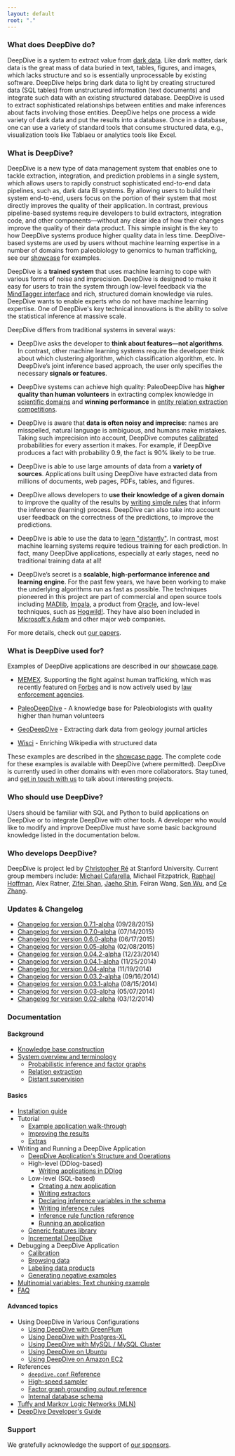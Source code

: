 ```yaml
---
layout: default
root: "."
---
```


### What does DeepDive do?

DeepDive is a system to extract value from [dark data](http://www.gartner.com/it-glossary/dark-data). Like dark
matter, dark data is the great mass of data buried in text, tables,
figures, and images, which lacks structure and so is essentially
unprocessable by existing software. DeepDive helps bring dark data to
light by creating structured data (SQL tables) from unstructured
information (text documents) and integrate such data with an existing
structured database. DeepDive is used to extract sophisticated
relationships between entities and make inferences about facts
involving those entities. DeepDive helps one process a wide variety of
dark data and put the results into a database. Once in a database, one
can use a variety of standard tools that consume structured data,
e.g., visualization tools like Tablaeu or analytics tools like Excel.

### What is DeepDive?

DeepDive is a new type of data management system that enables one to
tackle extraction, integration, and prediction problems in a single
system, which allows users to rapidly construct sophisticated
end-to-end data pipelines, such as, dark data BI systems. By
allowing users to build their system end-to-end, users focus on the
portion of their system that most directly improves the quality of
their application. In contrast, previous pipeline-based systems
require developers to build extractors, integration code, and other
components&mdash;without any clear idea of how their changes improve
the quality of their data product. This simple insight is the key to
how DeepDive systems produce higher quality data in less
time. DeepDive-based systems are used by users without machine
learning expertise in a number of domains from paleobiology to
genomics to human trafficking, see our
[showcase](showcase/apps) for examples.

DeepDive is a **trained system** that uses machine learning to cope
with various forms of noise and imprecision. DeepDive is designed to
make it easy for users to train the system through low-level feedback
via the [MindTagger interface](labeling) and rich,
structured domain knowledge via rules. DeepDive wants to enable
experts who do not have machine learning expertise. One of DeepDive's
key technical innovations is the ability to solve the statistical
inference at massive scale.

DeepDive differs from traditional systems in several ways:

- DeepDive asks the developer to **think about features—not algorithms**.
  In contrast, other machine learning systems require the developer
  think about which clustering algorithm, which classification algorithm, etc.
  In DeepDive’s joint inference based approach, the user only specifies
  the necessary **signals or features**.
- DeepDive systems can achieve high quality: PaleoDeepDive has **higher quality than human volunteers** in extracting complex knowledge in
  [scientific domains](http://www.plosone.org/article/info:doi/10.1371/journal.pone.0113523) and  **winning performance** in
  [entity relation extraction competitions](http://i.stanford.edu/hazy/papers/2014kbp-systemdescription.pdf).

- DeepDive is aware that **data is often noisy and imprecise**: names
  are misspelled, natural language is ambiguous, and humans make
  mistakes. Taking such imprecision into account, DeepDive computes
  [calibrated](calibration) probabilities for every
  assertion it makes. For example, if DeepDive produces a fact with
  probability 0.9, the fact is 90% likely to be true.

- DeepDive is
  able to use large amounts of data from a **variety of sources**.
  Applications built using DeepDive have extracted data from millions
  of documents, web pages, PDFs, tables, and figures.

- DeepDive
  allows developers to **use their knowledge of a given domain** to
  improve the quality of the results by [writing simple
  rules](inference_rules) that inform the inference
  (learning) process.  DeepDive can also take into account user
  feedback on the correctness of the predictions, to improve the
  predictions.

- DeepDive is able to use the data to [learn
  "distantly"](distant_supervision). In contrast,
  most machine learning systems require tedious training for each
  prediction. In fact, many DeepDive applications, especially at early
  stages, need no traditional training data at all!

- DeepDive’s
  secret is a **scalable, high-performance inference and learning
  engine**. For the past few years, we have been working to make the
  underlying algorithms run as fast as possible. The techniques
  pioneered in this project are part of commercial and open source
  tools including [MADlib](http://madlib.net/),
  [Impala](http://www.cloudera.com/content/cloudera/en/products-and-services/cdh/impala.html),
  a product from
  [Oracle](https://blogs.oracle.com/R/entry/low_rank_matrix_factorization_in),
  and low-level techniques, such as
  [Hogwild!](http://i.stanford.edu/hazy/papers/hogwild-nips.pdf). They
  have also been included in [Microsoft's
  Adam](http://www.wired.com/2014/07/microsoft-adam/) and other major
  web companies.

For more details, check out [our papers](papers).


### What is DeepDive used for?

Examples of DeepDive applications are described in our [showcase page](showcase/apps).

- [MEMEX](showcase/apps#memex). Supporting the fight against human trafficking, which was recently featured on [Forbes](http://www.forbes.com/sites/thomasbrewster/2015/04/17/darpa-nasa-and-partners-show-off-memex/) and is now actively used by [law enforcement agencies](http://humantraffickingcenter.org/posts-by-htc-associates/memex-helps-find-human-trafficking-cases-online/).

- [PaleoDeepDive](https://www.youtube.com/watch?v=Cj2-dQ2nwoY) - A knowledge base for Paleobiologists with quality higher than human volunteers

- [GeoDeepDive](https://www.youtube.com/watch?v=X8uhs28O3eA) - Extracting dark data from geology journal articles

- [Wisci](https://www.youtube.com/watch?v=Q1IpE9_pBu4) - Enriching Wikipedia with structured data

These examples are described in the [showcase
page](showcase/apps).  The complete code for these examples
is available with DeepDive (where permitted). DeepDive is currently
used in other domains with even more collaborators. Stay tuned, and
[get in touch with us](mailto:contact.hazy@gmail.com) to talk about
interesting projects.

### Who should use DeepDive?

Users should be familiar with SQL and Python to build applications on
DeepDive or to integrate DeepDive with other tools. A developer who
would like to modify and improve DeepDive must have some basic
background knowledge listed in the documentation below.

### Who develops DeepDive?

DeepDive is project led by [Christopher Ré](http://cs.stanford.edu/people/chrismre/)
at Stanford University. Current group members include:
[Michael Cafarella](http://web.eecs.umich.edu/~michjc/),
Michael Fitzpatrick,
[Raphael Hoffman](http://raphaelhoffmann.com/),
Alex Ratner,
[Zifei Shan](http://www.zifeishan.org/),
[Jaeho Shin](http://cs.stanford.edu/~netj/),
Feiran Wang,
[Sen Wu](http://stanford.edu/~senwu/),
and
[Ce Zhang](http://pages.cs.wisc.edu/~czhang/).

### Updates &amp; Changelog

- [Changelog for version 0.7.1-alpha](changelog/0.7.1-alpha) (09/28/2015)
- [Changelog for version 0.7.0-alpha](changelog/0.7.0-alpha) (07/14/2015)
- [Changelog for version 0.6.0-alpha](changelog/0.6.0-alpha) (06/17/2015)
- [Changelog for version 0.05-alpha](changelog/0.05.01-alpha) (02/08/2015)
- [Changelog for version 0.04.2-alpha](changelog/0.04.2-alpha) (12/23/2014)
- [Changelog for version 0.04.1-alpha](changelog/0.04.1-alpha) (11/25/2014)
- [Changelog for version 0.04-alpha](changelog/0.04-alpha) (11/19/2014)
- [Changelog for version 0.03.2-alpha](changelog/0.03.2-alpha) (09/16/2014)
- [Changelog for version 0.03.1-alpha](changelog/0.03.1-alpha) (08/15/2014)
- [Changelog for version 0.03-alpha](changelog/0.03-alpha) (05/07/2014)
- [Changelog for version 0.02-alpha](changelog/0.02-alpha) (03/12/2014)

### <a name="documentation" href="#"></a> Documentation

#### Background

- [Knowledge base construction](kbc)
- [System overview and terminology](overview)
    - [Probabilistic inference and factor graphs](inference)
    - [Relation extraction](relation_extraction)
    - [Distant supervision](distant_supervision)

#### Basics

- [Installation guide](installation)
- Tutorial
    - [Example application walk-through](walkthrough)
    - [Improving the results](walkthrough-improve)
    - [Extras](walkthrough-extras)
- Writing and Running a DeepDive Application
    - [DeepDive Application's Structure and Operations](deepdiveapp)
    - High-level (DDlog-based)
        - [Writing applications in DDlog](ddlog)
    - Low-level (SQL-based)
        - [Creating a new application](writing)
        - [Writing extractors](extractors)
        - [Declaring inference variables in the schema](schema)
        - [Writing inference rules](inference_rules)
        - [Inference rule function reference](inference_rule_functions)
        - [Running an application](running)
    - [Generic features library](gen_feats)
    - [Incremental DeepDive](incremental)
- Debugging a DeepDive Application
    - [Calibration](calibration)
    - [Browsing data](browsing)
    - [Labeling data products](labeling)
    - [Generating negative examples](generating_negative_examples)
- [Multinomial variables: Text chunking example](chunking)
- [FAQ](faq)


#### Advanced topics

- Using DeepDive in Various Configurations
    - [Using DeepDive with GreenPlum](greenplum)
    - [Using DeepDive with Postgres-XL](pgxl)
    - [Using DeepDive with MySQL / MySQL Cluster](mysql)
    - [Using DeepDive on Ubuntu](ubuntu)
    - [Using DeepDive on Amazon EC2](ec2)
- References
    - [`deepdive.conf` Reference](configuration)
    - [High-speed sampler](sampler)
    - [Factor graph grounding output reference](factor_graph_schema)
    - [Internal database schema](reserved_tables)
- [Tuffy and Markov Logic Networks (MLN)](markov_logic_network)
- [DeepDive Developer's Guide](developer)

### Support

We gratefully acknowledge the support of [our sponsors](support).
